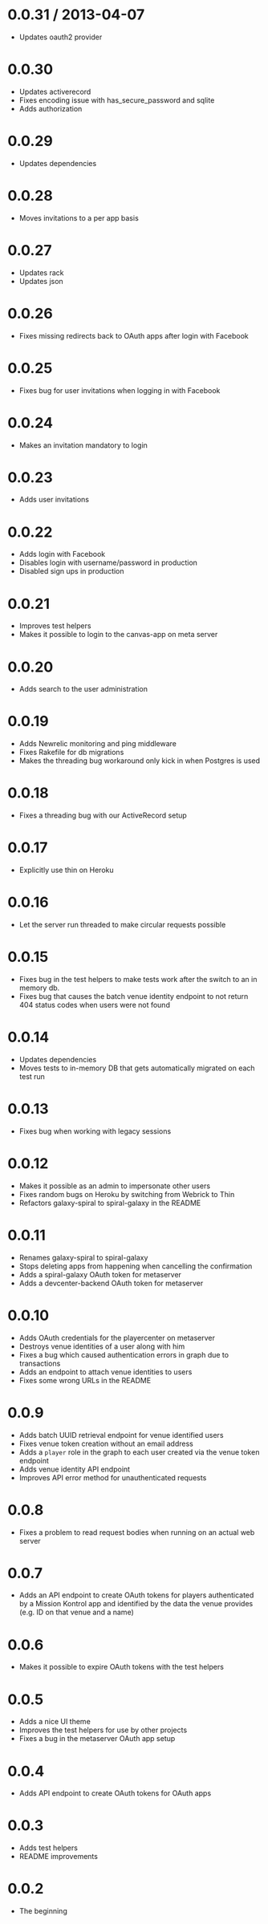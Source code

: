 # 0.0.31 / 2013-04-07

* Updates oauth2 provider

# 0.0.30

* Updates activerecord
* Fixes encoding issue with has_secure_password and sqlite
* Adds authorization

# 0.0.29

* Updates dependencies

# 0.0.28

* Moves invitations to a per app basis

# 0.0.27

* Updates rack
* Updates json

# 0.0.26

* Fixes missing redirects back to OAuth apps after login with Facebook

# 0.0.25

* Fixes bug for user invitations when logging in with Facebook

# 0.0.24

* Makes an invitation mandatory to login

# 0.0.23

* Adds user invitations

# 0.0.22

* Adds login with Facebook
* Disables login with username/password in production
* Disabled sign ups in production

# 0.0.21

* Improves test helpers
* Makes it possible to login to the canvas-app on meta server

# 0.0.20

* Adds search to the user administration

# 0.0.19

* Adds Newrelic monitoring and ping middleware
* Fixes Rakefile for db migrations
* Makes the threading bug workaround only kick in when Postgres is used

# 0.0.18

* Fixes a threading bug with our ActiveRecord setup

# 0.0.17

* Explicitly use thin on Heroku

# 0.0.16

* Let the server run threaded to make circular requests possible

# 0.0.15

* Fixes bug in the test helpers to make tests work after the switch to an in memory db.
* Fixes bug that causes the batch venue identity endpoint to not return 404 status codes when users were not found

# 0.0.14

* Updates dependencies
* Moves tests to in-memory DB that gets automatically migrated on each test run

# 0.0.13

* Fixes bug when working with legacy sessions

# 0.0.12

* Makes it possible as an admin to impersonate other users
* Fixes random bugs on Heroku by switching from Webrick to Thin
* Refactors galaxy-spiral to spiral-galaxy in the README

# 0.0.11

* Renames galaxy-spiral to spiral-galaxy
* Stops deleting apps from happening when cancelling the confirmation
* Adds a spiral-galaxy OAuth token for metaserver
* Adds a devcenter-backend OAuth token for metaserver

# 0.0.10

* Adds OAuth credentials for the playercenter on metaserver
* Destroys venue identities of a user along with him
* Fixes a bug which caused authentication errors in graph due to transactions
* Adds an endpoint to attach venue identities to users
* Fixes some wrong URLs in the README

# 0.0.9

* Adds batch UUID retrieval endpoint for venue identified users
* Fixes venue token creation without an email address
* Adds a ``player`` role in the graph to each user created via the venue token endpoint
* Adds venue identity API endpoint
* Improves API error method for unauthenticated requests

# 0.0.8

* Fixes a problem to read request bodies when running on an actual web server

# 0.0.7

* Adds an API endpoint to create OAuth tokens for players authenticated by a Mission Kontrol app and identified by the data the venue provides (e.g. ID on that venue and a name)

# 0.0.6

* Makes it possible to expire OAuth tokens with the test helpers

# 0.0.5

* Adds a nice UI theme
* Improves the test helpers for use by other projects
* Fixes a bug in the metaserver OAuth app setup

# 0.0.4

* Adds API endpoint to create OAuth tokens for OAuth apps

# 0.0.3

* Adds test helpers
* README improvements

# 0.0.2

* The beginning
